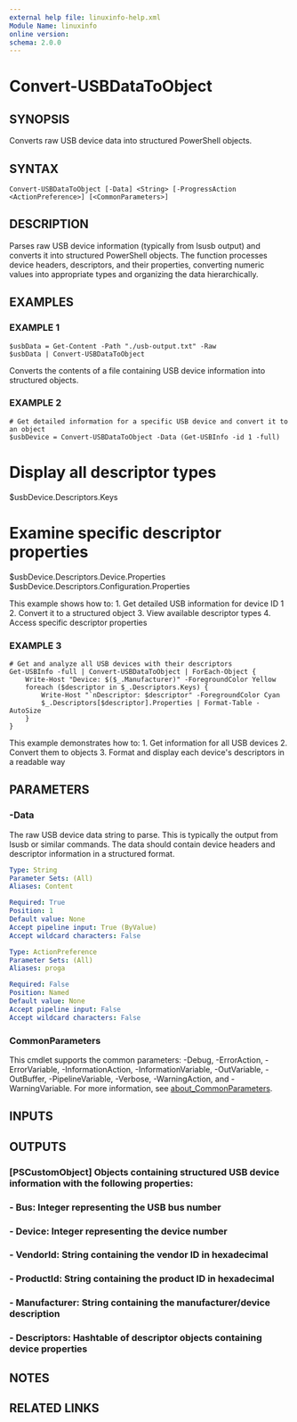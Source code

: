 ```yaml
---
external help file: linuxinfo-help.xml
Module Name: linuxinfo
online version:
schema: 2.0.0
---
```


# Convert-USBDataToObject

## SYNOPSIS
Converts raw USB device data into structured PowerShell objects.

## SYNTAX

```
Convert-USBDataToObject [-Data] <String> [-ProgressAction <ActionPreference>] [<CommonParameters>]
```

## DESCRIPTION
Parses raw USB device information (typically from lsusb output) and converts it into 
structured PowerShell objects.
The function processes device headers, descriptors, and 
their properties, converting numeric values into appropriate types and organizing the 
data hierarchically.

## EXAMPLES

### EXAMPLE 1
```
$usbData = Get-Content -Path "./usb-output.txt" -Raw
$usbData | Convert-USBDataToObject
```

Converts the contents of a file containing USB device information into structured objects.

### EXAMPLE 2
```
# Get detailed information for a specific USB device and convert it to an object
$usbDevice = Convert-USBDataToObject -Data (Get-USBInfo -id 1 -full)
```

# Display all descriptor types
$usbDevice.Descriptors.Keys

# Examine specific descriptor properties
$usbDevice.Descriptors.Device.Properties
$usbDevice.Descriptors.Configuration.Properties

This example shows how to:
1.
Get detailed USB information for device ID 1
2.
Convert it to a structured object
3.
View available descriptor types
4.
Access specific descriptor properties

### EXAMPLE 3
```
# Get and analyze all USB devices with their descriptors
Get-USBInfo -full | Convert-USBDataToObject | ForEach-Object {
    Write-Host "Device: $($_.Manufacturer)" -ForegroundColor Yellow
    foreach ($descriptor in $_.Descriptors.Keys) {
        Write-Host "`nDescriptor: $descriptor" -ForegroundColor Cyan
        $_.Descriptors[$descriptor].Properties | Format-Table -AutoSize
    }
}
```

This example demonstrates how to:
1.
Get information for all USB devices
2.
Convert them to objects
3.
Format and display each device's descriptors in a readable way

## PARAMETERS

### -Data
The raw USB device data string to parse.
This is typically the output from lsusb or 
similar commands.
The data should contain device headers and descriptor information 
in a structured format.

```yaml
Type: String
Parameter Sets: (All)
Aliases: Content

Required: True
Position: 1
Default value: None
Accept pipeline input: True (ByValue)
Accept wildcard characters: False
```

```yaml
Type: ActionPreference
Parameter Sets: (All)
Aliases: proga

Required: False
Position: Named
Default value: None
Accept pipeline input: False
Accept wildcard characters: False
```

### CommonParameters
This cmdlet supports the common parameters: -Debug, -ErrorAction, -ErrorVariable, -InformationAction, -InformationVariable, -OutVariable, -OutBuffer, -PipelineVariable, -Verbose, -WarningAction, and -WarningVariable. For more information, see [about_CommonParameters](http://go.microsoft.com/fwlink/?LinkID=113216).

## INPUTS

## OUTPUTS

### [PSCustomObject] Objects containing structured USB device information with the following properties:
### - Bus: Integer representing the USB bus number
### - Device: Integer representing the device number
### - VendorId: String containing the vendor ID in hexadecimal
### - ProductId: String containing the product ID in hexadecimal
### - Manufacturer: String containing the manufacturer/device description
### - Descriptors: Hashtable of descriptor objects containing device properties
## NOTES

## RELATED LINKS
